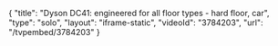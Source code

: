 {
    "title": "Dyson DC41: engineered for all floor types - hard floor, car",
    "type": "solo",
    "layout": "iframe-static",
    "videoId": "3784203",
    "url": "\/tvpembed\/3784203"
}